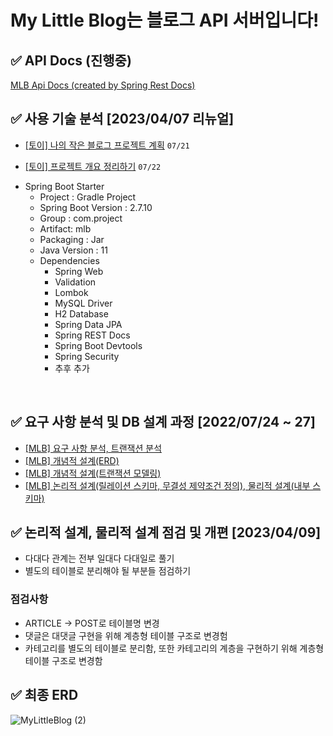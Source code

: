 
# My Little Blog는 블로그 API 서버입니다!
## ✅ API Docs (진행중)
[MLB Api Docs (created by Spring Rest Docs)](https://mytoy-project.github.io/my-little-blog/mlb/src/main/resources/static/index.html)


## ✅ 사용 기술 분석 [2023/04/07 리뉴얼]

 * [[토이] 나의 작은 블로그 프로젝트 계획](https://www.notion.so/2bf997970a89499eb8f98a26c9e4fb55) `07/21`

 * [[토이] 프로젝트 개요 정리하기](https://www.notion.so/2cf661a9ff3e4e16ae21132f90a2ba91) `07/22`
    
  - Spring Boot Starter
      - Project : Gradle Project
      - Spring Boot Version : 2.7.10
      - Group : com.project
      - Artifact: mlb
      - Packaging : Jar
      - Java Version : 11
      - Dependencies
          - Spring Web
          - Validation
          - Lombok
          - MySQL Driver
          - H2 Database
          - Spring Data JPA
          - Spring REST Docs
          - Spring Boot Devtools
          - Spring Security
          - 추후 추가

<br>

## ✅ 요구 사항 분석 및 DB 설계 과정 [2022/07/24 ~ 27]
- [[MLB] 요구 사항 분석, 트랜잭션 분석](https://www.notion.so/MLB-1daf2a960b074ce494d53a1ba5324410)
- [[MLB] 개념적 설계(ERD)](https://www.notion.so/MLB-ERD-764e69d67974466eab87a48fb2a769ca)  
- [[MLB] 개념적 설계(트랜잭션 모델링)](https://www.notion.so/MLB-5dde233abf04458eb8cc428192969d08) 
- [[MLB] 논리적 설계(릴레이션 스키마, 무결성 제약조건 정의), 물리적 설계(내부 스키마)](https://www.notion.so/MLB-914e6d0f29cb4b15a4d6fd9510892acd)


## ✅ 논리적 설계, 물리적 설계 점검 및 개편 [2023/04/09]
- 다대다 관계는 전부 일대다 다대일로 풀기
- 별도의 테이블로 분리해야 될 부분들 점검하기
### 점검사항
- ARTICLE → POST로 테이블명 변경
- 댓글은 대댓글 구현을 위해 계층형 테이블 구조로 변경험
- 카테고리를 별도의 테이블로 분리함, 또한 카테고리의 계층을 구현하기 위해 계층형 테이블 구조로 변경함

## ✅ 최종 ERD
![MyLittleBlog (2)](https://user-images.githubusercontent.com/66772624/233004638-ce56399c-268f-4832-8b52-0a7e1a514846.png)
